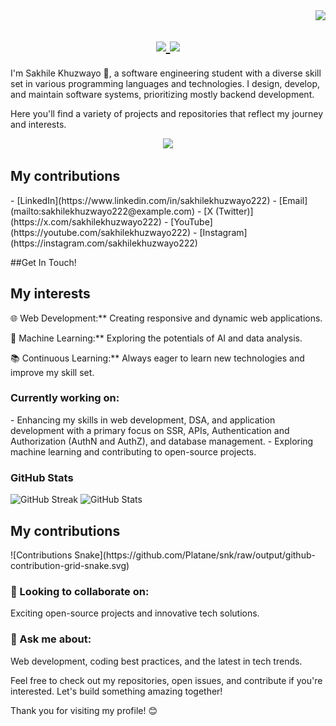 <img align="right" src="https://visitor-badge.laobi.icu/badge?page_id=SakhileKhuzwayo222.visitor-badge&left_color=red&right_color=green" />

<h1 align="center">
   <a href="https://git.io/typing-svg">
     <img src="https://readme-typing-svg.herokuapp.com/?font=Courier+Prime&size=35&color=000000&center=true&vCenter=true&width=800&height=70&duration=4000&lines=Hello+there!+Im+Sakhile+🛸" />
     <img src="https://readme-typing-svg.herokuapp.com/?font=Courier+Prime&size=35&color=000000&center=true&vCenter=true&width=800&height=70&duration=6000&lines=and+this+is+my+GitHub+profile!" />
   </a>
</h1>


I'm Sakhile Khuzwayo 👋, a software engineering student with a diverse skill set in various programming languages and technologies. I design, develop, and maintain software systems, prioritizing mostly backend development.

Here you'll find a variety of projects and repositories that reflect my journey and interests.

<p align="center">
  <a href="https://skillicons.dev">
    <img src="https://skillicons.dev/icons?i=java,spring,cs,kubernetes,dotnet,maven,mysql,php,react,js,html,css,bootstrap" />
  </a>
</p>

<h2 align="left">My contributions</h2>
- [LinkedIn](https://www.linkedin.com/in/sakhilekhuzwayo222)
- [Email](mailto:sakhilekhuzwayo222@example.com)
- [X (Twitter)](https://x.com/sakhilekhuzwayo222)
- [YouTube](https://youtube.com/sakhilekhuzwayo222)
- [Instagram](https://instagram.com/sakhilekhuzwayo222)

##Get In Touch!

<h2 align="left">My interests</h2>

🌐 Web Development:**
Creating responsive and dynamic web applications.

🤖 Machine Learning:**
Exploring the potentials of AI and data analysis.

📚 Continuous Learning:**
Always eager to learn new technologies and improve my skill set.


<h3> Currently working on:</h3>
- Enhancing my skills in web development, DSA, and application development with a primary focus on SSR, APIs, Authentication and Authorization (AuthN and AuthZ), and database management.
- Exploring machine learning and contributing to open-source projects.
  
### GitHub Stats

![GitHub Streak](https://github-readme-streak-stats.herokuapp.com/?user=SakhileKhuzwayo222&theme=radical)
![GitHub Stats](https://github-readme-stats.vercel.app/api?username=SakhileKhuzwayo222&show_icons=true&theme=radical)

<h2 align="left">My contributions</h2>
![Contributions Snake](https://github.com/Platane/snk/raw/output/github-contribution-grid-snake.svg)


### 👯 Looking to collaborate on:
Exciting open-source projects and innovative tech solutions.

### 💬 Ask me about:
Web development, coding best practices, and the latest in tech trends.


Feel free to check out my repositories, open issues, and contribute if you're interested. Let's build something amazing together!


Thank you for visiting my profile! 😊





